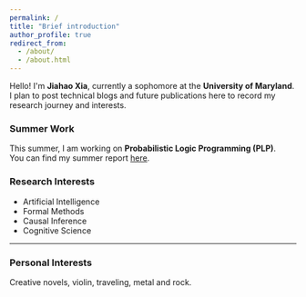 ```yaml
---
permalink: /
title: "Brief introduction"
author_profile: true
redirect_from: 
  - /about/
  - /about.html
---
```

Hello! I'm **Jiahao Xia**, currently a sophomore at the **University of Maryland**.  
I plan to post technical blogs and future publications here to record my research journey and interests.

### Summer Work
This summer, I am working on **Probabilistic Logic Programming (PLP)**.  
You can find my summer report [here](/files/ReportCAV.pdf.pdf).

### Research Interests

- Artificial Intelligence  
- Formal Methods  
- Causal Inference 
- Cognitive Science

---

### Personal Interests
Creative novels, violin, traveling, metal and rock.
